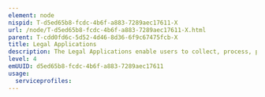 ```yaml
---
element: node
nispid: T-d5ed65b8-fcdc-4b6f-a883-7289aec17611-X
url: /node/T-d5ed65b8-fcdc-4b6f-a883-7289aec17611-X.html
parent: T-cdd0fd6c-5d52-4d46-8d36-6f9c67475fcb-X
title: Legal Applications
description: The Legal Applications enable users to collect, process, present and distribute information that supports the legal community. The legal community provides support in the disciplines of operational law, international law, contract and fiscal law, civilian and limited military personnel law, and environmental law.
level: 4
emUUID: d5ed65b8-fcdc-4b6f-a883-7289aec17611
usage:
  serviceprofiles:
---
```


